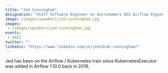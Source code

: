 ```yaml
---
title: "Jed Cunningham"
designation: "Staff Software Engineer on Astronomers OSS Airflow Engineering Team"
image: /images/speakers/jed-cunningham.jpg
images: 
 - /images/speakers/jed-cunningham.jpg
events:
 - 2022
twitter: ""
linkedin: "https://www.linkedin.com/in/jedidiah-cunningham/"
---
```


Jed has been on the Airflow / Kubernetes train since KubernetesExecutor was added in Airflow 1.10.0 back in 2018.